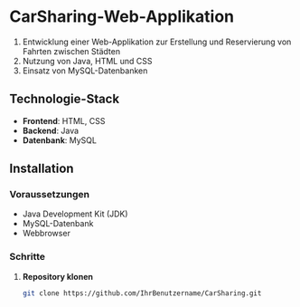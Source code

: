 # CarSharing-Web-Applikation

1. Entwicklung einer Web-Applikation zur Erstellung und Reservierung von Fahrten zwischen Städten
2. Nutzung von Java, HTML und CSS
3. Einsatz von MySQL-Datenbanken

## Technologie-Stack

- **Frontend**: HTML, CSS
- **Backend**: Java
- **Datenbank**: MySQL

## Installation

### Voraussetzungen

- Java Development Kit (JDK)
- MySQL-Datenbank
- Webbrowser

### Schritte

1. **Repository klonen**
   ```bash
   git clone https://github.com/IhrBenutzername/CarSharing.git

